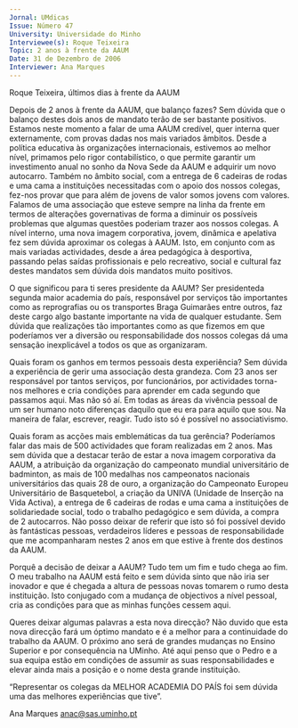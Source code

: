 ```yaml
---
Jornal: UMdicas
Issue: Número 47
University: Universidade do Minho
Interviewee(s): Roque Teixeira
Topic: 2 anos à frente da AAUM
Date: 31 de Dezembro de 2006
Interviewer: Ana Marques
---
```


Roque Teixeira, últimos dias à frente
da AAUM

Depois de 2 anos à frente da AAUM, que
balanço fazes?
Sem dúvida que o balanço destes dois
anos de mandato terão de ser bastante
positivos. Estamos neste momento a falar
de uma AAUM credível, quer interna quer
externamente, com provas dadas nos mais
variados âmbitos. Desde a política
educativa às organizações internacionais,
estivemos ao melhor nível, primamos pelo
rigor contabilístico, o que permite garantir
um investimento anual no sonho da Nova
Sede da AAUM e adquirir um novo
autocarro.
Também no âmbito social, com a entrega
de 6 cadeiras de rodas e uma cama a
instituições necessitadas com o apoio dos
nossos colegas, fez-nos provar que para
além de jovens de valor somos jovens com
valores.
Falamos de uma associação que esteve
sempre na linha da frente em termos de
alterações governativas de forma a
diminuir os possíveis problemas que
algumas questões poderiam trazer aos
nossos colegas.
A nível interno, uma nova imagem
corporativa, jovem, dinâmica e apelativa
fez sem dúvida aproximar os colegas à
AAUM. Isto, em conjunto com as mais
variadas actividades, desde a área
pedagógica à desportiva, passando pelas
saídas profissionais e pelo recreativo,
social e cultural faz destes mandatos sem
dúvida dois mandatos muito positivos.

O que significou para ti seres presidente
da AAUM?
Ser presidenteda segunda maior
academia do país, responsável por
serviços tão importantes como as
reprografias ou os transportes Braga
Guimarães entre outros, faz deste cargo
algo bastante importante na vida de
qualquer estudante.
Sem dúvida que realizações tão
importantes como as que fizemos em que
poderíamos ver a diversão ou
responsabilidade dos nossos colegas dá
uma sensação inexplicável a todos os que
as organizaram.

Quais foram os ganhos em termos
pessoais desta experiência?
Sem dúvida a experiência de gerir uma
associação desta grandeza. Com 23 anos
ser responsável por tantos serviços, por
funcionários, por actividades torna-nos
melhores e cria condições para aprender
em cada segundo que passamos aqui.
Mas não só aí. Em todas as áreas da
vivência pessoal de um ser humano noto
diferenças daquilo que eu era para aquilo
que sou. Na maneira de falar, escrever,
reagir. Tudo isto só é possível no
associativismo.

Quais foram as acções mais
emblemáticas da tua gerência?
Poderíamos falar das mais de 500
actividades que foram realizadas em 2
anos. Mas sem dúvida que a destacar terão
de estar a nova imagem corporativa da
AAUM, a atribuição da organização do
campeonato mundial universitário de
badminton, as mais de 100 medalhas nos
campeonatos nacionais universitários das
quais 28 de ouro, a organização do
Campeonato Europeu Universitário de
Basquetebol, a criação da UNIVA (Unidade
de Inserção na Vida Activa), a entrega de 6
cadeiras de rodas e uma cama a
instituições de solidariedade social, todo o
trabalho pedagógico e sem dúvida, a
compra de 2 autocarros.
Não posso deixar de referir que isto só foi
possível devido às fantásticas pessoas,
verdadeiros líderes e pessoas de
responsabilidade que me acompanharam
nestes 2 anos em que estive à frente dos
destinos da AAUM.

Porquê a decisão de deixar a AAUM?
Tudo tem um fim e tudo chega ao fim. O
meu trabalho na AAUM está feito e sem
dúvida sinto que não iria ser inovador e que
é chegada a altura de pessoas novas
tomarem o rumo desta instituição. Isto
conjugado com a mudança de objectivos a
nível pessoal, cria as condições para que
as minhas funções cessem aqui.

Queres deixar algumas palavras a esta
nova direcção?
Não duvido que esta nova direcção fará um
óptimo mandato e é a melhor para a
continuidade do trabalho da AAUM. O
próximo ano será de grandes mudanças no
Ensino Superior e por consequência na
UMinho. Até aqui penso que o Pedro e a
sua equipa estão em condições de assumir
as suas responsabilidades e elevar ainda
mais a posição e o nome desta grande
instituição.

“Representar os colegas da MELHOR ACADEMIA
DO PAÍS foi sem dúvida uma das melhores
experiências que tive”.

Ana Marques
anac@sas.uminho.pt